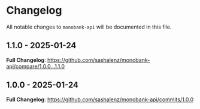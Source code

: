 # Changelog

All notable changes to `monobank-api` will be documented in this file.

## 1.1.0 - 2025-01-24

**Full Changelog**: https://github.com/sashalenz/monobank-api/compare/1.0.0...1.1.0

## 1.0.0 - 2025-01-24

**Full Changelog**: https://github.com/sashalenz/monobank-api/commits/1.0.0
